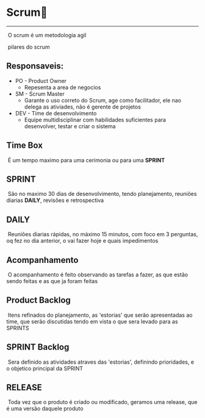 # Scrum:page_with_curl:

------

​	O scrum é um metodologia agil

​	pilares do scrum

## Responsaveis:

- PO - Product Owner
  - Repesenta a area de negocios
- SM - Scrum Master 
  - Garante o uso correto do Scrum, age como facilitador, ele nao delega as ativiades, não é gerente de projetos
- DEV - Time de desenvolvimento 
  - Equipe multidisciplinar com habilidades suficientes para desenvolver, testar e criar o sistema

## Time Box

​	É um tempo maximo para uma cerimonia ou para uma **SPRINT** 

## SPRINT

​	São no maximo 30 dias de desenvolvimento, tendo planejamento, reuniões diarias **DAILY**, revisões e retrospectiva

## DAILY

​	Reuniões diarias rápidas, no máximo 15 minutos, com foco em 3 perguntas, oq fez no dia anterior, o vai fazer hoje e quais impedimentos

## Acompanhamento

​	O acompanhamento é feito observando as tarefas a fazer, as que estão sendo feitas e as que ja foram feitas

## Product Backlog

​	Itens refinados do planejamento, as 'estorias' que serão apresentadas ao time, que serão discutidas tendo em vista o que sera levado para as SPRINTS

## SPRINT Backlog 

​	Sera definido as atividades atraves das 'estorias', definindo prioridades, e o objetico principal da SPRINT

## RELEASE

​	Toda vez que o produto é criado ou modificado, geramos uma release, que é uma versão daquele produto





